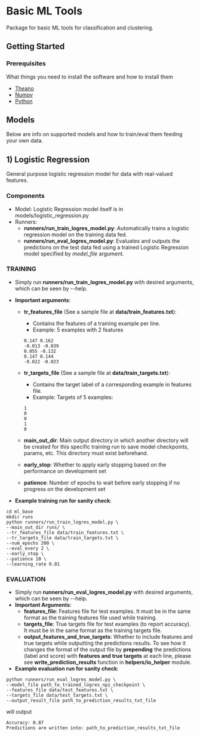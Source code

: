 # Basic ML Tools

Package for basic ML tools for classification and clustering. 

## Getting Started

### Prerequisites

What things you need to install the software and how to install them
* [Theano](http://deeplearning.net/software/theano/)
* [Numpy](http://www.numpy.org)
* [Python](https://www.python.org)


## Models

Below are info on supported models and how to train/eval them feeding your own data.

## 1) Logistic Regression

General purpose logistic regression model for data with real-valued features.

### Components
* Model: Logistic Regression model itself is in models/logistic_regression.py
* Runners:
    - **runners/run_train_logres_model.py**: Automatically trains a logistic regression model on the training data fed.
    - **runners/run_eval_logres_model.py**: Evaluates and outputs the predictions on the test data fed using a trained Logistic Regression model specified by *model_file* argument.

### TRAINING
* Simply run **runners/run_train_logres_model.py** with desired arguments, which can be seen by --help.
* **Important arguments**:
    - **tr_features_file** (See a sample file at **data/train_features.txt**): 
        * Contains the features of a training example per line.
        * Example: 5 examples with 2 features
        
        ```
        0.147 0.162
        -0.013 -0.039
        0.055 -0.132
        0.147 0.144
        -0.022 -0.023
        ```

    - **tr_targets_file** (See a sample file at **data/train_targets.txt**):  
        * Contains the target label of a corresponding example in features file.
        * Example: Targets of 5 examples:
        
        ```
        1
        0
        0
        1
        0
        ```
        
    - **main_out_dir**:     Main output directory in which another directory will be created for this specific training run to save model checkpoints, params, etc. This directory must exist beforehand.
    
    - **early_stop**: Whether to apply early stopping based on the performance on development set
    - **patience**: Number of epochs to wait before early stopping if no progress on the development set

* **Example training run for sanity check**:
```bashscript
cd ml_base
mkdir runs
python runners/run_train_logres_model.py \
--main_out_dir runs/ \
--tr_features_file data/train_features.txt \
--tr_targets_file data/train_targets.txt \
--num_epochs 200 \
--eval_every 2 \
--early_stop \
--patience 10 \
--learning_rate 0.01
```

### EVALUATION
* Simply run **runners/run_eval_logres_model.py** with desired arguments, which can be seen by --help.
* **Important Arguments**:
    - **features_file**: Features file for test examples. It must be in the same format as the training features file used while training.
    - **targets_file**: True targets file for test examples (to report accuracy). It must be in the same format as the training targets file.
    - **output_features_and_true_targets**: Whether to include features and true targets while outputting the predictions results. To see how it changes the format of the output file by **prepending** the predictions (label and score) with **features and true targets** at each line, please see **write_prediction_results** function in **helpers/io_helper** module.
* **Example evaluation run for sanity check**:
```bashscript
python runners/run_eval_logres_model.py \
--model_file path_to_trained_logres_npz_checkpoint \
--features_file data/test_features.txt \
--targets_file data/test_targets.txt \
--output_result_file path_to_prediction_results_txt_file
```
will output
```bashscript
Accuracy: 0.87
Predictions are written into: path_to_prediction_results_txt_file
```